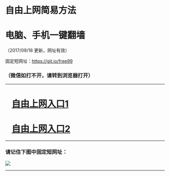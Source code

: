﻿# 自由上网简易方法

# 电脑、手机一键翻墙

（2017/09/18 更新，网址有效）

固定短网址：https://git.io/free99

### （微信如打不开，请转到浏览器打开）


***





# &nbsp;&nbsp; <a href="http://ft176277854.fwq-tz1005.info/fwqtz01.html?t=091800117455 " target="_blank">自由上网入口1</a>
# &nbsp;&nbsp; <a href="http://ft97916740.fwq-tz1006.info/fwqtz02.html?t=091800118424 " target="_blank">自由上网入口2</a>
***

### 请记住下图中固定短网址：

<img src="https://s3-us-west-2.amazonaws.com/fwq-1001/yjfq-20170905okok.png" /> 


***

